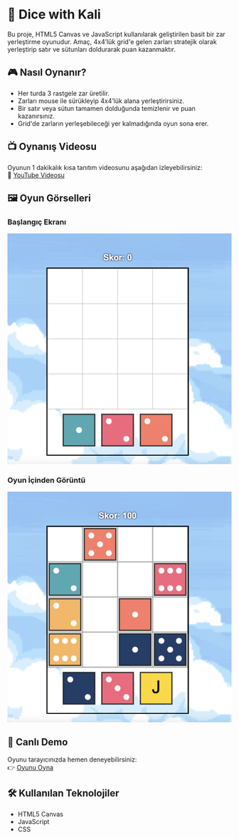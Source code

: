 # 🎲 Dice with Kali

Bu proje, HTML5 Canvas ve JavaScript kullanılarak geliştirilen basit bir zar yerleştirme oyunudur. Amaç, 4x4’lük grid'e gelen zarları stratejik olarak yerleştirip satır ve sütunları doldurarak puan kazanmaktır.

## 🎮 Nasıl Oynanır?

- Her turda 3 rastgele zar üretilir.
- Zarları mouse ile sürükleyip 4x4’lük alana yerleştirirsiniz.
- Bir satır veya sütun tamamen dolduğunda temizlenir ve puan kazanırsınız.
- Grid'de zarların yerleşebileceği yer kalmadığında oyun sona erer.

## 📺 Oynanış Videosu

Oyunun 1 dakikalık kısa tanıtım videosunu aşağıdan izleyebilirsiniz:  
🔗 [YouTube Videosu](https://youtu.be/D5ekJwTa-hY)

## 🖼️ Oyun Görselleri

### Başlangıç Ekranı  
![Oyun Başlangıcı](images/ss1.png)

### Oyun İçinden Görüntü 
![Zar Yerleştirme](images/ss2.png)

## 🔗 Canlı Demo

Oyunu tarayıcınızda hemen deneyebilirsiniz:  
👉 [Oyunu Oyna](https://selenyakin.github.io/dice-with-s/)

## 🛠️ Kullanılan Teknolojiler

- HTML5 Canvas
- JavaScript 
- CSS



